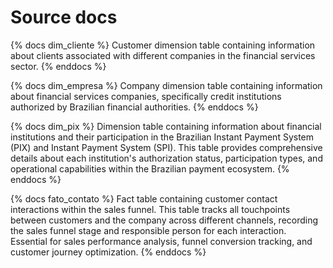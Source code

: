 # Source docs

{% docs dim_cliente %}
Customer dimension table containing information about clients associated with different companies in the financial services sector.
{% enddocs %}

{% docs dim_empresa %}
Company dimension table containing information about financial services companies, specifically credit institutions authorized by Brazilian financial authorities.
{% enddocs %}

{% docs dim_pix %}
 Dimension table containing information about financial institutions and their participation in the Brazilian Instant Payment System (PIX) and Instant Payment System (SPI). This table provides comprehensive details about each institution's authorization status, participation types, and operational capabilities within the Brazilian payment ecosystem.
{% enddocs %}

{% docs fato_contato %}
 Fact table containing customer contact interactions within the sales funnel. This table tracks all touchpoints between customers and the company across different channels, recording the sales funnel stage and responsible person for each interaction. Essential for sales performance analysis, funnel conversion tracking, and customer journey optimization.
{% enddocs %}
